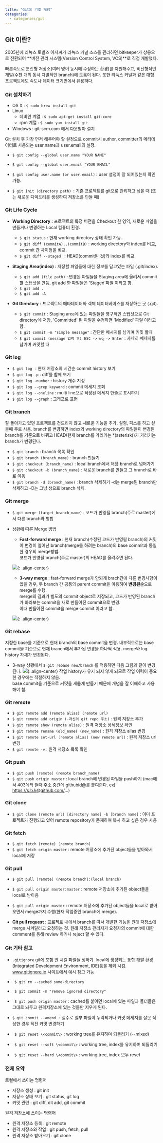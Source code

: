 ```yaml
---
title: "Git의 기초 개념"
categories:
  - categories/git
---
```


## Git 이란?  
2005년에 리눅스 토발즈 아저씨가 리눅스 커널 소스를 관리하던 bitkeeper가
상용으로 전환되어 **버전 관리 시스템(Version Control System, VCS)**로 직접 개발했다.

빠른속도로 분산형 저장소(여러 명이 동시에 수정하는 환경)를 지원해주고,
비선형적인 개발(수천 개의 동시 다발적인 branch)에 도움이 된다.
또한 리눅스 커널과 같은 대형 프로젝트에도 속도나 데이터 크기면에서 유용하다.

### Git 설치하기  
- OS X : ```$ sudo brew install git```
- Linux  
  - 데비안 계열 : ```$ sudo apt-get install git-core```
  - rpm 계열 : ```$ sudo yum install git```
- Windows : git-scm.com 에서 다운받아 설치


Git 설치 후 가장 먼저 해주어야 할 설정으로 commit시 author, committer의
메타데이터로 사용되는 user.name과 user.email의 설정.

- ```$ git config --global user.name "YOUR NAME"```
- ```$ git config --global user.email "YOUR EMAIL"```

- ```$ git config user.name (or user.email)``` : user 설정이 잘 되어있는지 확인 가능.
- ```$ git init (directory path) ```: 기존 프로젝트를 git으로 관리하고 싶을 때 (또는 새로운 디렉토리를 생성하여 저장소를 만들 때)


### Git Life Cycle
- **Working Directory** : 프로젝트의 특정 버전을 Checkout 한 영역, 새로운 파일을 만들거나 변경하는 Local 컴퓨터 환경. 
  - ```$ git status``` : 현재 working directory 상태 확인 가능.
  - ```$ git diff (commitA)..(commitB)``` : working directory와 index를 비교, commit 간 차이점을 비교.
  - ```$ git diff --staged ``` : HEAD(commit된 것)와 index를 비교

- **Staging Area(index)** : 저장할 파일들에 대한 정보를 담고있는 파일 (.git/index).
  - ```$ git add (file path)``` : 변경된 파일들을 Staging area에 올려서 commit할 스탭샷을 만듬, git add 한 파일들은 'Staged'파일 이라고 함.
  - ```$ git add .```
  - ```$ git add -A```  

- **Git Directory** : 프로젝트의 메타데이터와 객체 데이터베이스를 저장하는 곳 (.git).
  - ```$ git commit``` : Staging area에 있는 파일들을 영구적인 스탭샷으로 Git directory에 저장, 'Committed' 된 파일을 수정하면 'Modified' 파일 이라고 함.
  - ```$ git commit -m "simple message"``` : 간단한 메시지를 남기며 커밋 할때
  - ```$ git commit (message 입력 후) ESC -> wq -> Enter``` : 자세히 메세지를 남기며 커밋할 때
  

### Git log
- ```$ git log ``` : 현재 저장소의 시간순 commit history 보기
- ```$ git log -p``` : diff를 함께 보기
- ```$ git log -number``` : history 개수 지정
- ```$ git log --grep keyword``` : commit 메세지 조회
- ```$ git log --oneline``` : multi line으로 작성된 메세지 한줄로 표시하기
- ```$ git log --graph``` : 그래프로 표현


### Git branch
잘 돌아가고 있던 프로젝트를 건드리지 않고 새로운 기능을 추가, 실험, 픽스를 하고 싶을때 주로 사용.
branch를 변경하면 index와 working directory의 파일들이 변경된 branch를 기준으로 바뀌고
HEAD(현재 branch를 가리키는 *(asterisk))가 가리키는 branch가 변경된다.

- ```$ git branch``` : branch 목록 확인
- ```$ git branch (branch_name)``` : branch 만들기
- ```$ git checkout (branch_name)``` : local branch에서 해당 branch로 넘어가기
- ```$ git checkout -b (branch_name)``` : 새로운 branch를 만들고 그 branch로 바로 이동
- ```$ git branch -d (branch_name)``` : branch 삭제하기 -d는 merge된 branch만 삭제하고 -D는 그냥 생으로 branch 삭제.


### Git merge
- ```$ git merge (target_branch_name)``` : 코드가 반영될 branch(주로 master)에서 다른 branch와 병합

- 상황에 따른 Merge 방법
  - **Fast-forward merge** : 현재 branch(수정된 코드가 반영될 branch)의 커밋이
  변경이 일어난 branch(merge를 하려는 branch)의 base commit과 동일한 경우의 merge방법.  
  코드가 반영될 branch(주로 master)의 HEAD를 올려주면 된다.

  ![](/assets/images/git-basic/branch_1.png){: .align-center}

  - **3-way merge** : fast-forward merge가 안되게 brach간에 다른 변경사항이 있을 경우, 
  두 branch 간 공통의 parent commit을 이용하여 **변경된순**으로 merge를 수행.  
  merge의 결과가 별도의 commit object로 저장되고,
  코드가 반영된 branch가 바라보는 commit을 새로 만들어진 commit으로 변경.  
  이때 만들어진 commit을 merge commit 이라고 함.
  
  ![](/assets/images/git-basic/branch_2.png){: .align-center}



### Git rebase
지정한 base를 기준으로 현재 branch의 base commit을 변경.
내부적으로는 base commit을 기준으로 현재 branch에서 추가된 변경을 하나씩 적용.
merge와 log history 자체가 변경된다.

- 3-way 상황에서 ```$ git rebase new/branch``` 를 적용하면 다음 그림과 같이 변경된다.
  ![](/assets/images/git-basic/rebase_1.png){:.align-center}
  작업 history가 유지 되지 않게 되므로 작업 이력이 중요한 경우에는 적절하지 않음.  
  base commit을 기준으로 커밋을 새롭게 만들기 때문에 개념을 잘 이해하고 사용해야 함.



### Git remote
- ```$ git remote add (remote alias) (remote url)```
- ```$ git remote add origin (-자신의 git repo 주소)``` : 원격 저장소 추가
- ```$ git remote show (remote alias)``` : 원격 저장소 상세정보 확인
- ```$ git remote rename (old_name) (new_name)``` : 원격 저장소 alias 변경
- ```$ git remote set-url (remote alias) (new remote url)``` : 원격 저장소 url 변경
- ```$ git remote -v``` : 원격 저장소 목록 확인

### Git push
- ```$ git push (remote) (remote branch_name)```  
- ```$ git push origin master``` : local branch에 변경된 파일들 push하기
(mac에서 403에러 뜰때 주소 중간에 githubid@를 붙여준다. ex) https://s.b.k@github.com/...)


### Git clone
- ```$ git clone (remote url) [directory name] -b [branch name]``` : 
이미 프로젝트가 진행되고 있어 remote repository가 존재하여 복사 하고 싶은 경우 사용


### Git fetch
- ```$ git fetch (remote) (remote branch)```  
- ```$ git fetch origin master``` : remote 저장소에 추가된 object들을 받아와서 local에 저장


### Git pull
- ```$ git pull (remote) (remote branch):(local branch)```  
- ```$ git pull origin master:master``` : remote 저장소에 추가된 object들을 local로 받아옴
- ```$ git pull origin master``` : 
remote 저장소에 추가된 object들을 local로 받아오면서 merge까지 수행(현재 작업중인 branch에 merge).

- **Git pull request** : 
프로젝트 내에서 branch를 따서 개발한 기능을 원래 저장소에 merge 시켜달라고 요청하는 것.
원래 저장소 관리자가 요청자의 commit에 대한 comment를 통해 review 하거나 reject 할 수 있다.


### Git 기타 참고
- ```.gitignore``` 
git에 포함 안 시킬 파일들 정하기.
local에 생성되는 통합 개발 환경(Integrated Development Environment, IDE)등을 제외 시킴.
www.gitignore.io 사이트에서 예시 참고 가능

- ``` $ git rm --cached some-directory```  
- ``` $ git commit -m "remove ignored directory"```  
- ``` $ git push origin master``` : cached를 붙이면 local에 있는 파일과 폴더들은 그대로 놔두고 원격저장소에 있는 것들만 지우게 된다.

- ``` $ git commit --amend  ``` : 실수로 일부 파일이 누락되거나 커밋 메세지를 잘못 작성한 경우 직전 커밋 변경하기

- ``` $ git reset \<commit\>``` : working tree를 유지하며 되돌리기 (--mixed)
- ``` $ git reset --soft \<commit\>``` : working tree, index를 유지하며 되돌리기
- ``` $ git reset --hard \<commit\>``` : working tree, index 모두 reset


### 전체 요약
로컬에서 쓰이는 명령어  
- 저장소 생성 : git init
- 저장소 상태 보기 : git status, git log
- 커밋 관련 : git diff, dit add, git commit

원격 저장소에 쓰이는 명령어
- 원격 저장소 등록 : git remote
- 원격 저장소와 작업 : git push, fetch, pull
- 원격 저장소 받아오기 : git clone

  


